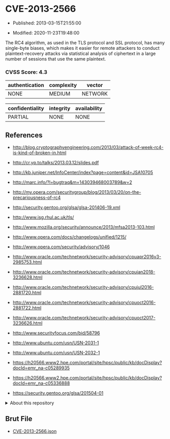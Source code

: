 # CVE-2013-2566

- Published: 2013-03-15T21:55:00

- Modified: 2020-11-23T19:48:00

The RC4 algorithm, as used in the TLS protocol and SSL protocol, has many single-byte biases, which makes it easier for remote attackers to conduct plaintext-recovery attacks via statistical analysis of ciphertext in a large number of sessions that use the same plaintext.

### CVSS Score: **4.3**

| authentication | complexity | vector |
| --- | --- | --- |
| NONE | MEDIUM | NETWORK |

| confidentiality | integrity | availability |
| --- | --- | --- |
| PARTIAL | NONE | NONE |

## References

* http://blog.cryptographyengineering.com/2013/03/attack-of-week-rc4-is-kind-of-broken-in.html

* http://cr.yp.to/talks/2013.03.12/slides.pdf

* http://kb.juniper.net/InfoCenter/index?page=content&id=JSA10705

* http://marc.info/?l=bugtraq&m=143039468003789&w=2

* http://my.opera.com/securitygroup/blog/2013/03/20/on-the-precariousness-of-rc4

* http://security.gentoo.org/glsa/glsa-201406-19.xml

* http://www.isg.rhul.ac.uk/tls/

* http://www.mozilla.org/security/announce/2013/mfsa2013-103.html

* http://www.opera.com/docs/changelogs/unified/1215/

* http://www.opera.com/security/advisory/1046

* http://www.oracle.com/technetwork/security-advisory/cpuapr2016v3-2985753.html

* http://www.oracle.com/technetwork/security-advisory/cpujan2018-3236628.html

* http://www.oracle.com/technetwork/security-advisory/cpujul2016-2881720.html

* http://www.oracle.com/technetwork/security-advisory/cpuoct2016-2881722.html

* http://www.oracle.com/technetwork/security-advisory/cpuoct2017-3236626.html

* http://www.securityfocus.com/bid/58796

* http://www.ubuntu.com/usn/USN-2031-1

* http://www.ubuntu.com/usn/USN-2032-1

* https://h20566.www2.hpe.com/portal/site/hpsc/public/kb/docDisplay?docId=emr_na-c05289935

* https://h20566.www2.hpe.com/portal/site/hpsc/public/kb/docDisplay?docId=emr_na-c05336888

* https://security.gentoo.org/glsa/201504-01

<details>
<summary>About this repository</summary> 

  This repository is part of the project [Live Hack CVE](https://github.com/Live-Hack-CVE). Main website can be found [www.live-hack.org](https://www.live-hack.org) 
  
  Made by [Sn0wAlice](https://github.com/Sn0wAlice) for the people that care about security and need to have a feed of the latest CVEs. Hope you enjoy it, don't forget to star the repo and follow me on [Twitter](https://twitter.com/Sn0wAlice) and [Github](https://github.com/Sn0wAlice). And that is my [personnal website](https://www.alice-snow.me/)

  - [Home Page](https://github.com/Live-Hack-CVE)
  - [Framework](https://github.com/Live-Hack-CVE/cve-framework)
  - [CVE database](https://github.com/Live-Hack-CVE/full_database)
  - [Changelog](https://github.com/Live-Hack-CVE/Changelog)
</details>

## Brut File

* [CVE-2013-2566.json](https://raw.githubusercontent.com/Live-Hack-CVE/full_database/main/cves/2013/CVE-2013-2566.json)

